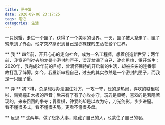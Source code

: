 ```yaml
---
title: 匣子蟹
date: 2020-09-06 23:17:25
tags: 笔记
categories: 生活
---
```


一只螃蟹，走进一个匣子，获得了一个美丽的世界。一天，匣子被人拿走了，匣子螃来到了外面，他才突然意识到自己是赤裸裸的生活在这个世界。

** 我 **
四年前，开开心心的走向社会，成为一名工程师，想着创造新世界；两年前，我意识到过去的梦是个密封的匣子，深深禁锢了自己，改变思维，重获新生；2020年，我完成2年前的目标，曾满怀期待的开启新的生活，却被突来的连番事故打乱了阵脚。如今，我重新审视自己，过去的其实依然是一个密封的匣子，而我是一只匣子蟹。

** 弈 **
初下棋，总是想尽办法围住对方，一攻一守，玩的是热闹，喜欢的噼里啪啦，陶瓷撞击木板的声音；后来有了有了亦攻亦守，玩的是顺畅，喜欢的是若隐若现的，来来回回的争夺；再看棋，钟爱的却是以攻为守，刀光剑影，步步进逼。
看不懂很多式，看不懂很多局，更看不懂很多盘。

** 反思 **
这两年，做了很多大事，隐藏了自己的人，也蒙住了自己的眼。